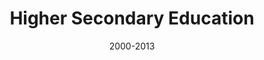 ---
title: Higher Secondary Education
location: Andhra Pradesh
url: http://ni.sb/mehanad
institute: FBI Academy
date: 2000-2013
tags: ["School"]
---